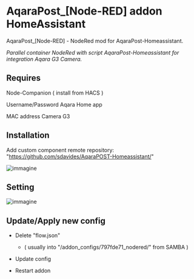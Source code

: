 # AqaraPost_[Node-RED] addon HomeAssistant

  AqaraPost_[Node-RED] - NodeRed mod for AqaraPost-Homeassistant.

  *Parallel container NodeRed with script AqaraPost-Homeassistant for integration Aqara G3 Camera.*

## Requires
Node-Companion ( install from HACS )

Username/Password Aqara Home app

MAC address Camera G3


## Installation

Add custom component remote repository:
"https://github.com/sdavides/AqaraPOST-Homeassistant/"


![immagine](https://github.com/user-attachments/assets/1f100850-d7db-40ca-a036-97254154b408)


## Setting

![immagine](https://github.com/user-attachments/assets/3d648c88-2b7d-4580-8e38-9d9ba3edfe7f)


## Update/Apply new config

  * Delete "flow.json"
    
    * ( usually into "/addon_configs/797fde71_nodered/" from SAMBA )

  * Update config

  * Restart addon
